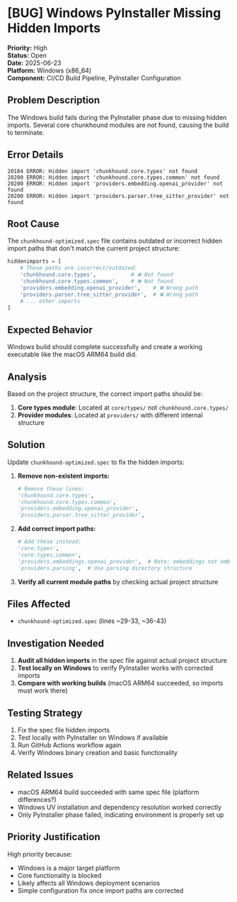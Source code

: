 # [BUG] Windows PyInstaller Missing Hidden Imports

**Priority:** High  
**Status:** Open  
**Date:** 2025-06-23  
**Platform:** Windows (x86_64)  
**Component:** CI/CD Build Pipeline, PyInstaller Configuration  

## Problem Description

The Windows build fails during the PyInstaller phase due to missing hidden imports. Several core chunkhound modules are not found, causing the build to terminate.

## Error Details

```
20184 ERROR: Hidden import 'chunkhound.core.types' not found
20200 ERROR: Hidden import 'chunkhound.core.types.common' not found  
20200 ERROR: Hidden import 'providers.embedding.openai_provider' not found
20200 ERROR: Hidden import 'providers.parser.tree_sitter_provider' not found
```

## Root Cause

The `chunkhound-optimized.spec` file contains outdated or incorrect hidden import paths that don't match the current project structure:

```python
hiddenimports = [
    # These paths are incorrect/outdated:
    'chunkhound.core.types',           # ❌ Not found
    'chunkhound.core.types.common',    # ❌ Not found  
    'providers.embedding.openai_provider',    # ❌ Wrong path
    'providers.parser.tree_sitter_provider',  # ❌ Wrong path
    # ... other imports
]
```

## Expected Behavior

Windows build should complete successfully and create a working executable like the macOS ARM64 build did.

## Analysis

Based on the project structure, the correct import paths should be:

1. **Core types module**: Located at `core/types/` not `chunkhound.core.types/`
2. **Provider modules**: Located at `providers/` with different internal structure

## Solution

Update `chunkhound-optimized.spec` to fix the hidden imports:

1. **Remove non-existent imports:**
   ```python
   # Remove these lines:
   'chunkhound.core.types',
   'chunkhound.core.types.common', 
   'providers.embedding.openai_provider',
   'providers.parser.tree_sitter_provider',
   ```

2. **Add correct import paths:**
   ```python
   # Add these instead:
   'core.types',
   'core.types.common',
   'providers.embeddings.openai_provider',  # Note: embeddings not embedding
   'providers.parsing',  # Use parsing directory structure
   ```

3. **Verify all current module paths** by checking actual project structure

## Files Affected

- `chunkhound-optimized.spec` (lines ~29-33, ~36-43)

## Investigation Needed

1. **Audit all hidden imports** in the spec file against actual project structure
2. **Test locally on Windows** to verify PyInstaller works with corrected imports  
3. **Compare with working builds** (macOS ARM64 succeeded, so imports must work there)

## Testing Strategy

1. Fix the spec file hidden imports
2. Test locally with PyInstaller on Windows if available
3. Run GitHub Actions workflow again
4. Verify Windows binary creation and basic functionality

## Related Issues

- macOS ARM64 build succeeded with same spec file (platform differences?)
- Windows UV installation and dependency resolution worked correctly
- Only PyInstaller phase failed, indicating environment is properly set up

## Priority Justification

High priority because:
- Windows is a major target platform
- Core functionality is blocked  
- Likely affects all Windows deployment scenarios
- Simple configuration fix once import paths are corrected